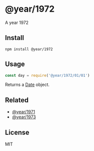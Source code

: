 # @year/1972

A year 1972

## Install

~~~
npm install @year/1972
~~~

## Usage

~~~js
const day = require('@year/1972/01/01')
~~~

Returns a [Date](https://developer.mozilla.org/en-US/docs/Web/JavaScript/Reference/Global_Objects/Date) object.

## Related

* [@year/1971](https://github.com/antonmedv/year/tree/master/packages/1971)
* [@year/1973](https://github.com/antonmedv/year/tree/master/packages/1973)

## License

MIT
